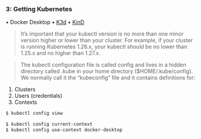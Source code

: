 ### 3: Getting Kubernetes

• Docker Desktop
• [K3d](https://k3d.io)
• [KinD](https://kind.sigs.k8s.io/)

> It’s important that your kubectl version is no more than one minor version higher or lower than your cluster. For example, if your cluster is running Kubernetes 1.26.x, your kubectl should be no lower than 1.25.x and no higher than 1.27.x.

> The kubectl configuration file is called config and lives in a hidden directory called .kube in your home directory ($HOME/.kube/config). We normally call it the “kubeconfig” file and it contains definitions for:

1. Clusters
1. Users (credentials)
1. Contexts

```bash
$ kubectl config view

$ kubectl config current-context
$ kubectl config use-context docker-desktop
```
